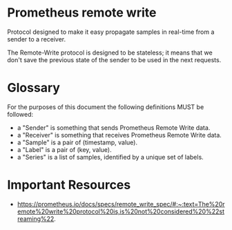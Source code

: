 # Prometheus remote write

Protocol designed to make it easy propagate samples in real-time from a sender to a receiver.

The Remote-Write protocol is designed to be stateless; it means that we don't save the previous state of the sender to be used in the next requests.

# Glossary

For the purposes of this document the following definitions MUST be followed:

- a "Sender" is something that sends Prometheus Remote Write data.
- a "Receiver" is something that receives Prometheus Remote Write data.
- a "Sample" is a pair of (timestamp, value).
- a "Label" is a pair of (key, value).
- a "Series" is a list of samples, identified by a unique set of labels.

# Important Resources

- https://prometheus.io/docs/specs/remote_write_spec/#:~:text=The%20remote%20write%20protocol%20is,is%20not%20considered%20%22streaming%22.
